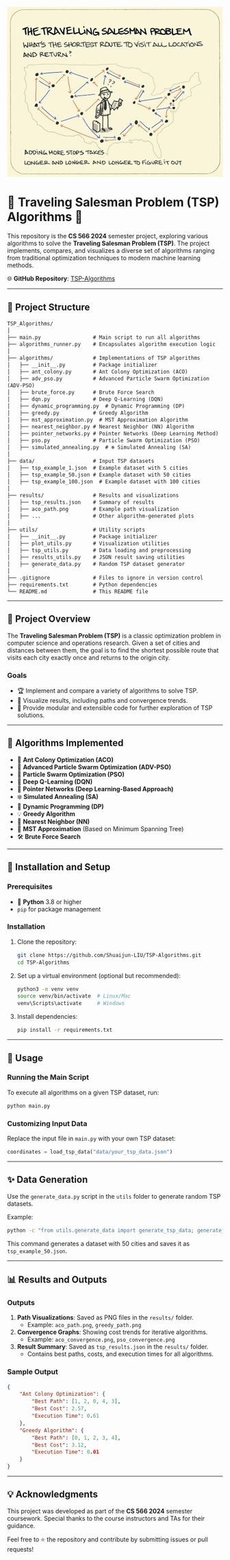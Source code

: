 ![tsp](./tsp.png)

# 🌟 **Traveling Salesman Problem (TSP) Algorithms** 🌟

This repository is the **CS 566 2024** semester project, exploring various algorithms to solve the **Traveling Salesman Problem (TSP)**. The project implements, compares, and visualizes a diverse set of algorithms ranging from traditional optimization techniques to modern machine learning methods.

🌐 **GitHub Repository**: [TSP-Algorithms](https://github.com/Shuaijun-LIU/TSP-Algorithms)

---

## 📂 **Project Structure**

```plaintext
TSP_Algorithms/
│
├── main.py                 # Main script to run all algorithms
├── algorithms_runner.py    # Encapsulates algorithm execution logic
│
├── algorithms/             # Implementations of TSP algorithms
│   ├── __init__.py         # Package initializer
│   ├── ant_colony.py       # Ant Colony Optimization (ACO)
│   ├── adv_pso.py          # Advanced Particle Swarm Optimization (ADV-PSO)
│   ├── brute_force.py      # Brute Force Search
│   ├── dqn.py              # Deep Q-Learning (DQN)
│   ├── dynamic_programming.py  # Dynamic Programming (DP)
│   ├── greedy.py           # Greedy Algorithm
│   ├── mst_approximation.py  # MST Approximation Algorithm
│   ├── nearest_neighbor.py # Nearest Neighbor (NN) Algorithm
│   ├── pointer_networks.py # Pointer Networks (Deep Learning Method)
│   ├── pso.py              # Particle Swarm Optimization (PSO)
│   ├── simulated_annealing.py  # ❄️ Simulated Annealing (SA)
│
├── data/                   # Input TSP datasets
│   ├── tsp_example_1.json  # Example dataset with 5 cities
│   ├── tsp_example_50.json # Example dataset with 50 cities
│   ├── tsp_example_100.json  # Example dataset with 100 cities
│
├── results/                # Results and visualizations
│   ├── tsp_results.json    # Summary of results
│   ├── aco_path.png        # Example path visualization
│   ├── ...                 # Other algorithm-generated plots
│
├── utils/                  # Utility scripts
│   ├── __init__.py         # Package initializer
│   ├── plot_utils.py       # Visualization utilities
│   ├── tsp_utils.py        # Data loading and preprocessing
│   ├── results_utils.py    # JSON result saving utilities
│   ├── generate_data.py    # Random TSP dataset generator
│
├── .gitignore              # Files to ignore in version control
├── requirements.txt        # Python dependencies
└── README.md               # This README file
```

---

## 🎯 **Project Overview**

The **Traveling Salesman Problem (TSP)** is a classic optimization problem in computer science and operations research. Given a set of cities and distances between them, the goal is to find the shortest possible route that visits each city exactly once and returns to the origin city.

### **Goals**
- 🏆 Implement and compare a variety of algorithms to solve TSP.
- 🌟 Visualize results, including paths and convergence trends.
- 🚀 Provide modular and extensible code for further exploration of TSP solutions.

---

## 🧠 **Algorithms Implemented**

- 🐜 **Ant Colony Optimization (ACO)**
- 🚀 **Advanced Particle Swarm Optimization (ADV-PSO)**
- 🌌 **Particle Swarm Optimization (PSO)**
- 🤖 **Deep Q-Learning (DQN)**
- 🔗 **Pointer Networks (Deep Learning-Based Approach)**
- ❄️ **Simulated Annealing (SA)**
- 🧮 **Dynamic Programming (DP)**
- 💡 **Greedy Algorithm**
- 📍 **Nearest Neighbor (NN)**
- 🌲 **MST Approximation** (Based on Minimum Spanning Tree)
- 🛠️ **Brute Force Search**

---

## 🔧 **Installation and Setup**

### Prerequisites
- 🐍 **Python** 3.8 or higher
- `pip` for package management

### Installation
1. Clone the repository:
   ```bash
   git clone https://github.com/Shuaijun-LIU/TSP-Algorithms.git
   cd TSP-Algorithms
   ```

2. Set up a virtual environment (optional but recommended):
   ```bash
   python3 -m venv venv
   source venv/bin/activate  # Linux/Mac
   venv\Scripts\activate     # Windows
   ```

3. Install dependencies:
   ```bash
   pip install -r requirements.txt
   ```

---

## 🚀 **Usage**

### Running the Main Script
To execute all algorithms on a given TSP dataset, run:
```bash
python main.py
```

### Customizing Input Data
Replace the input file in `main.py` with your own TSP dataset:
```python
coordinates = load_tsp_data("data/your_tsp_data.json")
```

---

## ✨ **Data Generation**

Use the `generate_data.py` script in the `utils` folder to generate random TSP datasets.

Example:
```bash
python -c "from utils.generate_data import generate_tsp_data; generate_tsp_data(50, 'data/tsp_example_50.json')"
```

This command generates a dataset with 50 cities and saves it as `tsp_example_50.json`.

---

## 📊 **Results and Outputs**

### Outputs
1. **Path Visualizations**: Saved as PNG files in the `results/` folder.
   - Example: `aco_path.png`, `greedy_path.png`
2. **Convergence Graphs**: Showing cost trends for iterative algorithms.
   - Example: `aco_convergence.png`, `pso_convergence.png`
3. **Result Summary**: Saved as `tsp_results.json` in the `results/` folder.
   - Contains best paths, costs, and execution times for all algorithms.

### Sample Output
```json
{
    "Ant Colony Optimization": {
        "Best Path": [1, 2, 0, 4, 3],
        "Best Cost": 2.57,
        "Execution Time": 0.61
    },
    "Greedy Algorithm": {
        "Best Path": [0, 1, 2, 3, 4],
        "Best Cost": 3.12,
        "Execution Time": 0.01
    }
}
```

---

## 💡 **Acknowledgments**

This project was developed as part of the **CS 566 2024** semester coursework. Special thanks to the course instructors and TAs for their guidance.

Feel free to ⭐ the repository and contribute by submitting issues or pull requests! 
